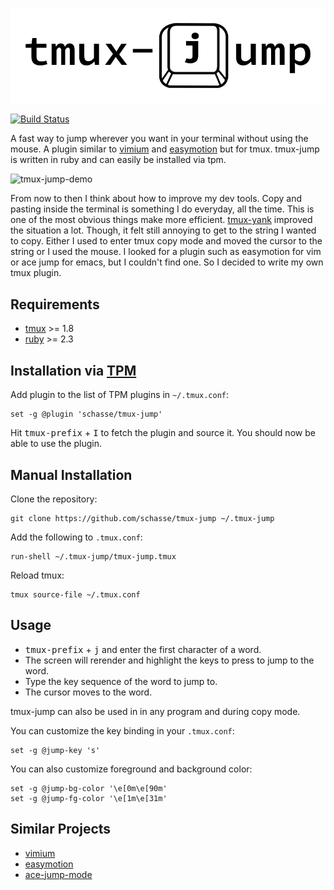 <p align="center">
  <img src="assets/tmux-jump-logo.png"
       alt="Vimium/Easymotion like cursor jump for tmux."
       title="tmux-jump" />
</p>

[![Build Status](https://travis-ci.org/schasse/tmux-jump.svg?branch=master)](https://travis-ci.org/schasse/tmux-jump)

A fast way to jump wherever you want in your terminal without using the mouse. A plugin similar to [vimium](https://vimium.github.io/) and [easymotion](https://github.com/easymotion/vim-easymotion) but for tmux. tmux-jump is written in ruby and can easily be installed via tpm.

![tmux-jump-demo](https://user-images.githubusercontent.com/3882305/74186577-2f6aad80-4c4b-11ea-8054-91c54e3dd2af.gif)

From now to then I think about how to improve my dev tools. Copy and pasting inside the terminal is something I do everyday, all the time. This is one of the most obvious things make more efficient. [tmux-yank](https://github.com/tmux-plugins/tmux-yank) improved the situation a lot. Though, it felt still annoying to get to the string I wanted to copy. Either I used to enter tmux copy mode and moved the cursor to the string or I used the mouse. I looked for a plugin such as easymotion for vim or ace jump for emacs, but I couldn't find one. So I decided to write my own tmux plugin.

## Requirements

* [tmux](https://github.com/tmux/tmux) >= 1.8
* [ruby](https://www.ruby-lang.org/) >= 2.3

## Installation via [TPM](https://github.com/tmux-plugins/tpm)

Add plugin to the list of TPM plugins in `~/.tmux.conf`:

```
set -g @plugin 'schasse/tmux-jump'
```
Hit <kbd>tmux-prefix</kbd> + <kbd>I</kbd> to fetch the plugin and source it. You should now be able to use the plugin.

## Manual Installation

Clone the repository:

```
git clone https://github.com/schasse/tmux-jump ~/.tmux-jump
```

Add the following to `.tmux.conf`:

```
run-shell ~/.tmux-jump/tmux-jump.tmux
```

Reload tmux:

```
tmux source-file ~/.tmux.conf
```

## Usage

* <kbd>tmux-prefix</kbd> + <kbd>j</kbd> and enter the first character of a word.
* The screen will rerender and highlight the keys to press to jump to the word.
* Type the key sequence of the word to jump to.
* The cursor moves to the word.

tmux-jump can also be used in in any program and during copy mode.

You can customize the key binding in your `.tmux.conf`:

```
set -g @jump-key 's'
```

You can also customize foreground and background color:
```
set -g @jump-bg-color '\e[0m\e[90m'
set -g @jump-fg-color '\e[1m\e[31m'
```

## Similar Projects

* [vimium](https://vimium.github.io/)
* [easymotion](https://github.com/easymotion/vim-easymotion)
* [ace-jump-mode](https://github.com/winterTTr/ace-jump-mode)

